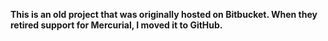 **This is an old project that was originally hosted on Bitbucket. When they retired support for Mercurial, I moved it to GitHub.**
